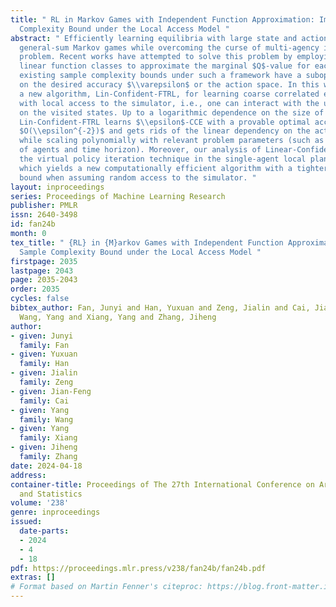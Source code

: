 ```yaml
---
title: " RL in Markov Games with Independent Function Approximation: Improved Sample
  Complexity Bound under the Local Access Model "
abstract: " Efficiently learning equilibria with large state and action spaces in
  general-sum Markov games while overcoming the curse of multi-agency is a challenging
  problem. Recent works have attempted to solve this problem by employing independent
  linear function classes to approximate the marginal $Q$-value for each agent. However,
  existing sample complexity bounds under such a framework have a suboptimal dependency
  on the desired accuracy $\\varepsilon$ or the action space. In this work, we introduce
  a new algorithm, Lin-Confident-FTRL, for learning coarse correlated equilibria (CCE)
  with local access to the simulator, i.e., one can interact with the underlying environment
  on the visited states. Up to a logarithmic dependence on the size of the state space,
  Lin-Confident-FTRL learns $\\epsilon$-CCE with a provable optimal accuracy bound
  $O(\\epsilon^{-2})$ and gets rids of the linear dependency on the action space,
  while scaling polynomially with relevant problem parameters (such as the number
  of agents and time horizon). Moreover, our analysis of Linear-Confident-FTRL generalizes
  the virtual policy iteration technique in the single-agent local planning literature,
  which yields a new computationally efficient algorithm with a tighter sample complexity
  bound when assuming random access to the simulator. "
layout: inproceedings
series: Proceedings of Machine Learning Research
publisher: PMLR
issn: 2640-3498
id: fan24b
month: 0
tex_title: " {RL} in {M}arkov Games with Independent Function Approximation: Improved
  Sample Complexity Bound under the Local Access Model "
firstpage: 2035
lastpage: 2043
page: 2035-2043
order: 2035
cycles: false
bibtex_author: Fan, Junyi and Han, Yuxuan and Zeng, Jialin and Cai, Jian-Feng and
  Wang, Yang and Xiang, Yang and Zhang, Jiheng
author:
- given: Junyi
  family: Fan
- given: Yuxuan
  family: Han
- given: Jialin
  family: Zeng
- given: Jian-Feng
  family: Cai
- given: Yang
  family: Wang
- given: Yang
  family: Xiang
- given: Jiheng
  family: Zhang
date: 2024-04-18
address:
container-title: Proceedings of The 27th International Conference on Artificial Intelligence
  and Statistics
volume: '238'
genre: inproceedings
issued:
  date-parts:
  - 2024
  - 4
  - 18
pdf: https://proceedings.mlr.press/v238/fan24b/fan24b.pdf
extras: []
# Format based on Martin Fenner's citeproc: https://blog.front-matter.io/posts/citeproc-yaml-for-bibliographies/
---
```

